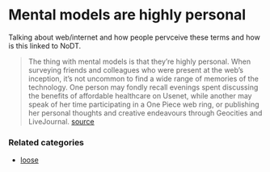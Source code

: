 # Mental models are highly personal

 Talking about web/internet and how people pervceive these terms and how is this linked to NoDT.

> The thing with mental models is that they’re highly personal. When surveying friends and colleagues who were present at the web’s inception, it’s not uncommon to find a wide range of memories of the technology. One person may fondly recall evenings spent discussing the benefits of affordable healthcare on Usenet, while another may speak of her time participating in a One Piece web ring, or publishing her personal thoughts and creative endeavours through Geocities and LiveJournal. [source](https://medium.com/@bryanrieger/same-same-but-different-ea8f872a54f#.ewtpg2q0p)

### Related categories

- [loose](../loose)
